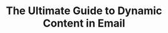 ---
layout: post
title:  The Ultimate Guide to Dynamic Content in Email
tags: ["email", "whitepaper"]
link: https://www.litmus.com/resources/ultimate-guide-to-dynamic-content
domain: www.litmus.com
---